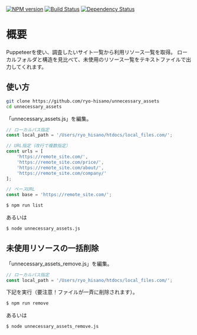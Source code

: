 [![NPM version](https://img.shields.io/npm/v/referrer-catchup.svg)](https://www.npmjs.com/package/referrer-catchup)
[![Build Status](https://img.shields.io/travis/ryo-hisano/referrer-catchup.svg)](https://travis-ci.org/ryo-hisano/referrer-catchup)
[![Dependency Status](https://img.shields.io/david/ryo-hisano/referrer-catchup.svg)](https://david-dm.org/ryo-hisano/referrer-catchup)

# 概要

Puppeteerを使い、調査したいサイト一覧から利用リソース一覧を取得。
ローカルフォルダと構造を見比べて、未使用のリソース一覧をテキストファイルで出力してくれます。

## 使い方

```bash
git clone https://github.com/ryo-hisano/unnecessary_assets
cd unnecessary_assets
```

「unnecessary_assets.js」を編集。

```javascript
// ローカルパス指定
const local_path = '/Users/ryo_hisano/htdocs/local_files.com/';

// URL指定（改行で複数指定）
const urls = [
    'https://remote_site.com/',
    'https://remote_site.com/price/',
    'https://remote_site.com/about/',
    'https://remote_site.com/company/'
];

// ベースURL
const base = 'https://remote_site.com/';
```

```bash
$ npm run list
```

あるいは

```bash
$ node unnecessary_assets.js
```

## 未使用リソースの一括削除

「unnecessary_assets_remove.js」を編集。

```javascript
// ローカルパス指定
const local_path = '/Users/ryo_hisano/htdocs/local_files.com/';
````

下記を実行（要注意！ファイルが一斉に削除されます）。

```bash
$ npm run remove
```

あるいは

```bash
$ node unnecessary_assets_remove.js
```